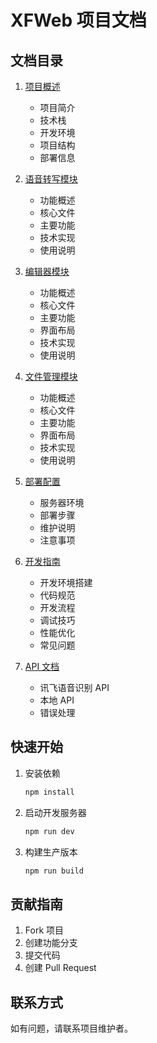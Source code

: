 # XFWeb 项目文档

## 文档目录

1. [项目概述](01-项目概述.md)
   - 项目简介
   - 技术栈
   - 开发环境
   - 项目结构
   - 部署信息

2. [语音转写模块](02-语音转写模块.md)
   - 功能概述
   - 核心文件
   - 主要功能
   - 技术实现
   - 使用说明

3. [编辑器模块](03-编辑器模块.md)
   - 功能概述
   - 核心文件
   - 主要功能
   - 界面布局
   - 技术实现
   - 使用说明

4. [文件管理模块](04-文件管理模块.md)
   - 功能概述
   - 核心文件
   - 主要功能
   - 界面布局
   - 技术实现
   - 使用说明

5. [部署配置](05-部署配置.md)
   - 服务器环境
   - 部署步骤
   - 维护说明
   - 注意事项

6. [开发指南](06-开发指南.md)
   - 开发环境搭建
   - 代码规范
   - 开发流程
   - 调试技巧
   - 性能优化
   - 常见问题

7. [API 文档](07-API文档.md)
   - 讯飞语音识别 API
   - 本地 API
   - 错误处理

## 快速开始

1. 安装依赖
   ```bash
   npm install
   ```

2. 启动开发服务器
   ```bash
   npm run dev
   ```

3. 构建生产版本
   ```bash
   npm run build
   ```

## 贡献指南

1. Fork 项目
2. 创建功能分支
3. 提交代码
4. 创建 Pull Request

## 联系方式

如有问题，请联系项目维护者。 